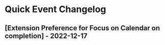 # Quick Event Changelog

## [Extension Preference for Focus on Calendar on completion] - 2022-12-17
